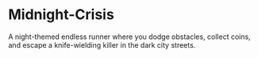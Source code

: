 # Midnight-Crisis
A night-themed endless runner where you dodge obstacles, collect coins, and escape a knife-wielding killer in the dark city streets.
